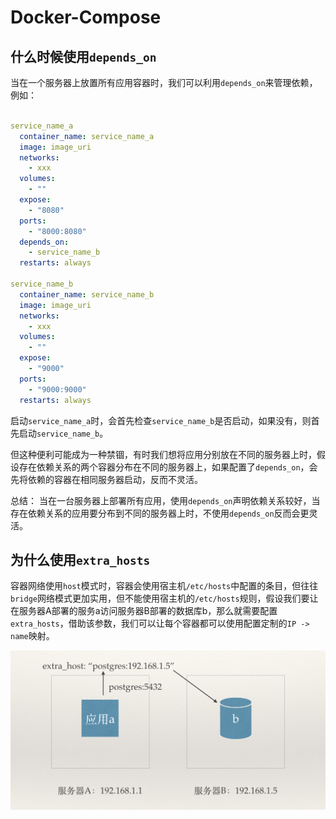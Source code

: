 # Docker-Compose

## 什么时候使用`depends_on`

当在一个服务器上放置所有应用容器时，我们可以利用`depends_on`来管理依赖，例如：

```yml

service_name_a
  container_name: service_name_a
  image: image_uri
  networks:
    - xxx
  volumes:
    - ""
  expose:
    - "8080"
  ports:
    - "8000:8080"
  depends_on:
    - service_name_b
  restarts: always

service_name_b
  container_name: service_name_b
  image: image_uri
  networks:
    - xxx
  volumes:
    - ""
  expose:
    - "9000"
  ports:
    - "9000:9000"
  restarts: always

```

启动`service_name_a`时，会首先检查`service_name_b`是否启动，如果没有，则首先启动`service_name_b`。

但这种便利可能成为一种禁锢，有时我们想将应用分别放在不同的服务器上时，假设存在依赖关系的两个容器分布在不同的服务器上，如果配置了`depends_on`，会先将依赖的容器在相同服务器启动，反而不灵活。

总结： 当在一台服务器上部署所有应用，使用`depends_on`声明依赖关系较好，当存在依赖关系的应用要分布到不同的服务器上时，不使用`depends_on`反而会更灵活。

## 为什么使用`extra_hosts`

容器网络使用`host`模式时，容器会使用宿主机`/etc/hosts`中配置的条目，但往往`bridge`网络模式更加实用，但不能使用宿主机的`/etc/hosts`规则，假设我们要让在服务器A部署的服务a访问服务器B部署的数据库b，那么就需要配置`extra_hosts`，借助该参数，我们可以让每个容器都可以使用配置定制的`IP -> name`映射。

![extra_hosts](./image/docker-extra-hosts.png)